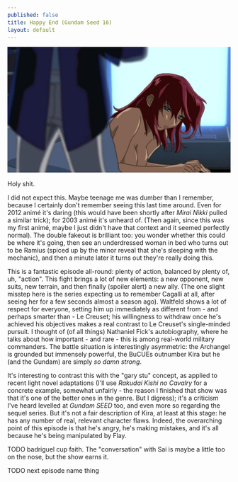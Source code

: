 ```yaml
---
published: false
title: Happy End (Gundam Seed 16)
layout: default
---
```




![](/he.jpg)

Holy shit.

I did not expect this. Maybe teenage me was dumber than I remember, because I certainly don't remember seeing this last time around. Even for 2012 animé it's daring (this would have been shortly after *Mirai Nikki* pulled a similar trick); for 2003 animé it's unheard of. (Then again, since this was my first animé, maybe I just didn't have that context and it seemed perfectly normal). The double fakeout is brilliant too: you wonder whether this could be where it's going, then see an underdressed woman in bed who turns out to be Ramius (spiced up by the minor reveal that she's sleeping with the mechanic), and then a minute later it turns out they're really doing this.

This is a fantastic episode all-round: plenty of action, balanced by plenty of, uh, "action". This fight brings a lot of new elements: a new opponent, new suits, new terrain, and then finally (spoiler alert) a new ally. (The one slight misstep here is the series expecting us to remember Cagalli at all, after seeing her for a few seconds almost a season ago). Waltfeld shows a lot of respect for everyone, setting him up immediately as different from - and perhaps smarter than - Le Creuset; his willingness to withdraw once he's achieved his objectives makes a real contrast to Le Creuset's single-minded pursuit. I thought of (of all things) Nathaniel Fick's autobiography, where he talks about how important - and rare - this is among real-world military commanders. The battle situation is interestingly asymmetric: the Archangel is grounded but immensely powerful, the BuCUEs outnumber Kira but he (and the Gundam) are simply *so damn strong*.

It's interesting to contrast this with the "gary stu" concept, as applied to recent light novel adaptations (I'll use *Rakudai Kishi no Cavalry* for a concrete example, somewhat unfairly - the reason I finished that show was that it's one of the better ones in the genre. But I digress); it's a criticism I've heard levelled at *Gundam SEED* too, and even more so regarding the sequel series. But it's not a fair description of Kira, at least at this stage: he has any number of real, relevant character flaws. Indeed, the overarching point of this episode is that he's angry, he's making mistakes, and it's all because he's being manipulated by Flay.

TODO badriguel cup faith. The "conversation" with Sai is maybe a little too on the nose, but the show earns it.

TODO next episode name thing
